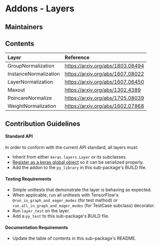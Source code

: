 # Addons - Layers

## Maintainers

## Contents
| Layer  | Reference                                     |
|:----------------------- |:-----------------------------|
| GroupNormalization | https://arxiv.org/abs/1803.08494 |
| InstanceNormalization | https://arxiv.org/abs/1607.08022 |
| LayerNormalization | https://arxiv.org/abs/1607.06450 |
| Maxout | https://arxiv.org/abs/1302.4389               |
| PoincareNormalize | https://arxiv.org/abs/1705.08039    |
| WeightNormalization | https://arxiv.org/abs/1602.07868 |


## Contribution Guidelines
#### Standard API
In order to conform with the current API standard, all layers
must:
 * Inherit from either `keras.layers.Layer` or its subclasses.
 * [Register as a keras global object](https://github.com/tensorflow/addons/blob/master/tensorflow_addons/utils/python/keras_utils.py)
  so it can be serialized properly.
 * Add the addon to the `py_library` in this sub-package's BUILD file.

#### Testing Requirements
 * Simple unittests that demonstrate the layer is behaving as expected.
 * When applicable, run all unittests with TensorFlow's
   `@run_in_graph_and_eager_modes` (for test method)
   or `run_all_in_graph_and_eager_modes` (for TestCase subclass)
   decorator.
 * Run `layer_test` on the layer.
 * Add a `py_test` to this sub-package's BUILD file.

#### Documentation Requirements
 * Update the table of contents in this sub-package's README.
